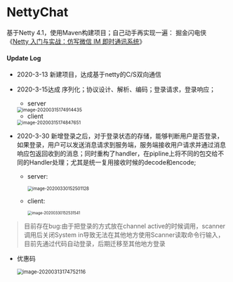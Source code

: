# NettyChat

基于Netty 4.1，使用Maven构建项目；自己动手再实现一遍：  掘金闪电侠《[Netty 入门与实战：仿写微信 IM 即时通讯系统](https://juejin.im/book/5b4bc28bf265da0f60130116/section)》



#### Update Log

+ 2020-3-13 新建项目，达成基于netty的C/S双向通信

+ 2020-3-15达成 序列化；协议设计、解析、编码；登录请求，登录响应；

  + server

  <img src="C:\Users\27751\AppData\Roaming\Typora\typora-user-images\image-20200315174914435.png" alt="image-20200315174914435" style="zoom:74%;" />

  + client

  <img src="C:\Users\27751\AppData\Roaming\Typora\typora-user-images\image-20200315174847651.png" alt="image-20200315174847651" style="zoom:73%;" />

+ 2020-3-30 新增登录之后，对于登录状态的存储，能够判断用户是否登录，如果登录，用户可以发送消息请求到服务端，服务端接收用户请求并通过消息响应包返回收到的消息；同时重构了handler，在pipline上将不同的包交给不同的Handler处理；尤其是统一复用接收时候的decode和encode;

  + server:

    <img src="C:\Users\27751\AppData\Roaming\Typora\typora-user-images\image-20200330152501128.png" alt="image-20200330152501128" style="zoom:70%;" />

  + client:

    <img src="C:\Users\27751\AppData\Roaming\Typora\typora-user-images\image-20200330152531541.png" alt="image-20200330152531541" style="zoom:60%;" />

> 目前存在bug:由于把登录的方式放在channel active的时候调用，scanner调用后关闭System in导致无法在其他地方使用Scanner读取命令行输入，目前先通过代码自动登录，后期迁移至其他地方登录



+ 优惠码

  <img src="C:\Users\27751\AppData\Roaming\Typora\typora-user-images\image-20200313174752116.png" alt="image-20200313174752116" style="zoom:80%;" />